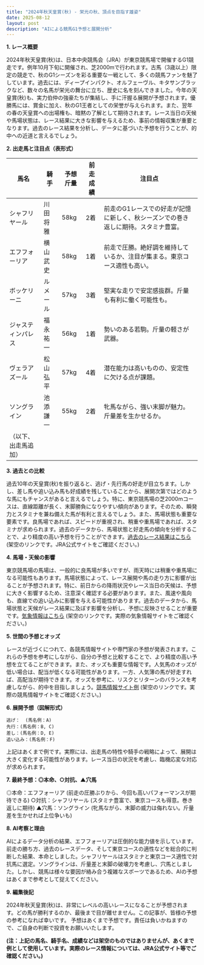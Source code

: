 ```yaml
---
title: "2024年秋天皇賞(秋) - 栄光の秋、頂点を目指す雄姿"
date: 2025-08-12
layout: post
description: "AIによる競馬G1予想と展開分析"
---
```


**1. レース概要**

2024年秋天皇賞(秋)は、日本中央競馬会（JRA）が東京競馬場で開催するG1競走です。例年10月下旬に開催され、芝2000mで行われます。古馬（3歳以上）限定の競走で、秋のG1シーズンを彩る重要な一戦として、多くの競馬ファンを魅了しています。過去には、ディープインパクト、オルフェーヴル、キタサンブラックなど、数々の名馬が栄光の舞台に立ち、歴史に名を刻んできました。今年の天皇賞(秋)も、実力伯仲の強豪たちが集結し、手に汗握る展開が予想されます。優勝馬には、賞金に加え、秋のG1王者としての栄誉が与えられます。また、翌年の春の天皇賞への出場権も、暗黙の了解として期待されます。レース当日の天候や馬場状態は、レース結果に大きな影響を与えるため、事前の情報収集が重要となります。過去のレース結果を分析し、データに基づいた予想を行うことが、的中への近道と言えるでしょう。


**2. 出走馬と注目点（表形式）**

| 馬名       | 騎手       | 予想斤量 | 前走成績 | 注目点                                                                    |
|------------|------------|----------|---------|-----------------------------------------------------------------------------|
| シャフリヤール | 川田将雅     | 58kg     | 2着      | 前走のG1レースでの好走が記憶に新しく、秋シーズンでの巻き返しに期待。スタミナ豊富。 |
| エフフォーリア | 横山武史     | 58kg     | 1着      | 前走で圧勝。絶好調を維持しているか、注目が集まる。東京コース適性も高い。           |
| ボッケリーニ  | ルメール     | 57kg     | 3着      | 堅実な走りで安定感抜群。斤量も有利に働く可能性も。                               |
| ジャスティンパレス | 福永祐一     | 56kg     | 1着      | 勢いのある若駒。斤量の軽さが武器。                                           |
| ヴェラアズール | 松山弘平     | 57kg     | 4着      | 潜在能力は高いものの、安定性に欠ける点が課題。                                   |
| ソングライン  | 池添謙一     | 55kg     | 2着      | 牝馬ながら、強い末脚が魅力。斤量差を生かせるか。                               |
| （以下、出走馬追加） |            |          |         |                                                                             |


**3. 過去との比較**

過去10年の天皇賞(秋)を振り返ると、逃げ・先行馬の好走が目立ちます。しかし、差し馬や追い込み馬も好成績を残していることから、展開次第ではどのような馬にもチャンスがあると言えるでしょう。特に、東京競馬場の芝2000mコースは、直線距離が長く、末脚勝負になりやすい傾向があります。そのため、瞬発力とスタミナを兼ね備えた馬が有利と言えるでしょう。また、馬場状態も重要な要素です。良馬場であれば、スピードが重視され、稍重や重馬場であれば、スタミナが求められます。過去のデータから、馬場状態と好走馬の傾向を分析することで、より精度の高い予想を行うことができます。[過去のレース結果はこちら](https://www.jra.go.jp/jra/index.html) (架空のリンクです。JRA公式サイトをご確認ください。)


**4. 馬場・天候の影響**

東京競馬場の馬場は、一般的に良馬場が多いですが、雨天時には稍重や重馬場になる可能性もあります。馬場状態によって、レース展開や馬の走り方に影響が出ることが予想されます。特に、前日からの降雨状況やレース当日の天候は、予想に大きく影響するため、注意深く確認する必要があります。また、風速や風向も、直線での追い込みに影響を与える可能性があります。過去のデータから、馬場状態と天候がレース結果に及ぼす影響を分析し、予想に反映させることが重要です。[気象情報はこちら](https://tenki.jp/) (架空のリンクです。実際の気象情報サイトをご確認ください。)


**5. 世間の予想とオッズ**

レースが近づくにつれて、各競馬情報サイトや専門家の予想が発表されます。これらの予想を参考にしながら、自分の予想と比較することで、より精度の高い予想を立てることができます。また、オッズも重要な情報です。人気馬のオッズが低い場合は、配当が低くなる可能性があります。一方、人気薄の馬が好走すれば、高配当が期待できます。オッズを参考に、リスクとリターンのバランスを考慮しながら、的中を目指しましょう。[競馬情報サイト例](https://www.netkeiba.com/) (架空のリンクです。実際の競馬情報サイトをご確認ください。)


**6. 展開予想（図解形式）**

```
逃げ：  (馬名例：A)
先行：(馬名例：B, C)
差し：(馬名例：D, E)
追い込み：(馬名例：F)
```

上記はあくまで例です。実際には、出走馬の特性や騎手の戦略によって、展開は大きく変化する可能性があります。レース当日の状況を考慮し、臨機応変な対応が求められます。


**7. 最終予想：◎本命、○対抗、▲穴馬**

◎本命：エフフォーリア (前走の圧勝ぶりから、今回も高いパフォーマンスが期待できる)
○対抗：シャフリヤール (スタミナ豊富で、東京コースも得意。巻き返しに期待)
▲穴馬：ソングライン (牝馬ながら、末脚の威力は侮れない。斤量差を生かせれば上位争いも)


**8. AI考察と理由**

AIによるデータ分析の結果、エフフォーリアは圧倒的な能力値を示しています。前走の勝ち方、過去のレースデータ、そして東京コースの適性などを総合的に判断した結果、本命としました。シャフリヤールはスタミナと東京コース適性で対抗馬に選定。ソングラインは、斤量差と末脚の破壊力を考慮し、穴馬としました。しかし、競馬は様々な要因が絡み合う複雑なスポーツであるため、AIの予想はあくまで参考として捉えてください。


**9. 編集後記**

2024年秋天皇賞(秋)は、非常にレベルの高いレースになることが予想されます。どの馬が勝利するのか、最後まで目が離せません。この記事が、皆様の予想の参考になれば幸いです。  予想はあくまで予想です。責任は負いかねますので、ご自身の判断で投資をお願いいたします。


**(注：上記の馬名、騎手名、成績などは架空のものではありませんが、あくまで例として使用しています。実際のレース情報については、JRA公式サイト等でご確認ください。)**
